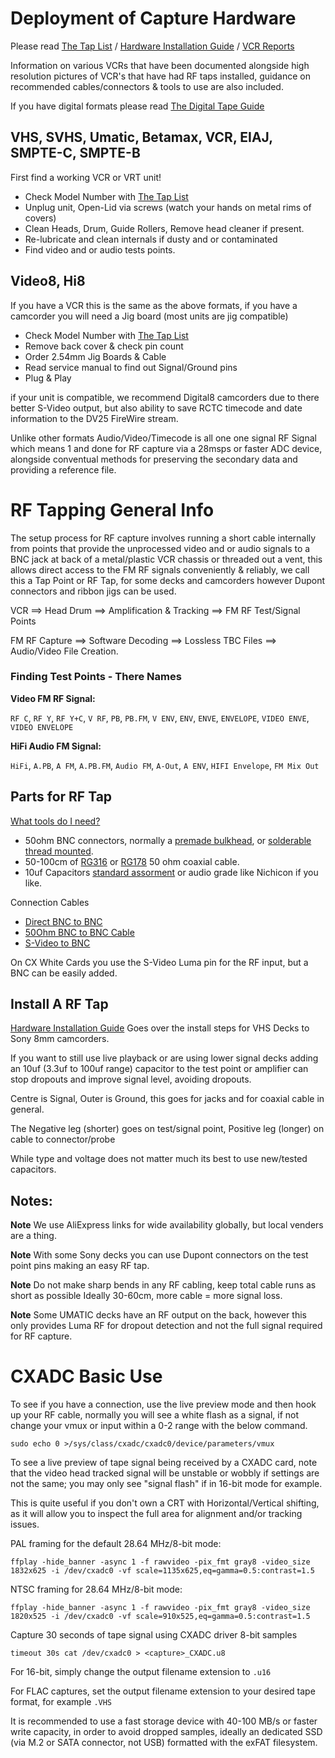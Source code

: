 # Deployment of Capture Hardware


Please read [The Tap List](004-The-Tap-List.md) / [Hardware Installation Guide](Hardware-Installation-Guide.md) / [VCR Reports](VCR-reports.md)

Information on various VCRs that have been documented alongside high resolution pictures of VCR's that have had RF taps installed, guidance on recommended cables/connectors & tools to use are also included.

If you have digital formats please read [The Digital Tape Guide](Digital-Tape-Guide.md)


## VHS, SVHS, Umatic, Betamax, VCR, EIAJ, SMPTE-C, SMPTE-B


First find a working VCR or VRT unit!

- Check Model Number with [The Tap List](004-The-Tap-List.md)
- Unplug unit, Open-Lid via screws (watch your hands on metal rims of covers)
- Clean Heads, Drum, Guide Rollers, Remove head cleaner if present.
- Re-lubricate and clean internals if dusty and or contaminated
- Find video and or audio tests points.


## Video8, Hi8 


If you have a VCR this is the same as the above formats, if you have a camcorder you will need a Jig board (most units are jig compatible)

- Check Model Number with [The Tap List](004-The-Tap-List.md)
- Remove back cover & check pin count
- Order 2.54mm Jig Boards & Cable
- Read service manual to find out Signal/Ground pins
- Plug & Play

if your unit is compatible, we recommend Digital8 camcorders due to there better S-Video output, but also ability to save RCTC timecode and date information to the DV25 FireWire stream.

Unlike other formats Audio/Video/Timecode is all one one signal RF Signal which means 1 and done for RF capture via a 28msps or faster ADC device, alongside conventual methods for preserving the secondary data and providing a reference file.


# RF Tapping General Info 

The setup process for RF capture involves running a short cable internally from points that provide the unprocessed video and or audio signals to a BNC jack at back of a metal/plastic VCR chassis or threaded out a vent, this allows direct access to the FM RF signals conveniently & reliably, we call this a Tap Point or RF Tap, for some decks and camcorders however Dupont connectors and ribbon jigs can be used.

VCR ==> Head Drum ==> Amplification & Tracking ==> FM RF Test/Signal Points

FM RF Capture ==> Software Decoding ==> Lossless TBC Files ==> Audio/Video File Creation.

### Finding Test Points - There Names


**Video FM RF Signal:**

`RF C`, `RF Y`, `RF Y+C`, `V RF`, `PB`, `PB.FM`, `V ENV`, `ENV`, `ENVE`, `ENVELOPE`, `VIDEO ENVE`, `VIDEO ENVELOPE`

**HiFi Audio FM Signal:**

`HiFi`, `A.PB`, `A FM`, `A.PB.FM`, `Audio FM`, `A-Out`, `A ENV`, `HIFI Envelope`, `FM Mix Out`


## Parts for RF Tap


[What tools do I need?](Hardware-Installation-Guide.md)

* 50ohm BNC connectors, normally a [premade bulkhead](https://www.aliexpress.com/item/4000981154513.html), or [solderable thread mounted](https://www.aliexpress.com/item/4000639816847.html).
* 50-100cm of [RG316](https://www.aliexpress.com/item/32726071013.html) or [RG178](https://www.aliexpress.com/item/32879341402.html) 50 ohm coaxial cable.
* 10uf Capacitors [standard assorment](https://www.aliexpress.com/item/1005003276169319.html?) or audio grade like Nichicon if you like.

Connection Cables

* [Direct BNC to BNC](https://www.aliexpress.com/item/32530974771.html?) 
* [50Ohm BNC to BNC Cable](https://www.aliexpress.com/item/1005004558208116.html?)
* [S-Video to BNC](https://www.aliexpress.com/item/1005003333398231.html)

On CX White Cards you use the S-Video Luma pin for the RF input, but a BNC can be easily added.


## Install A RF Tap


[Hardware Installation Guide](Hardware-Installation-Guide.md) Goes over the install steps for VHS Decks to Sony 8mm camcorders.

If you want to still use live playback or are using lower signal decks adding an 10uf (3.3uf to 100uf range) capacitor to the test point or amplifier can stop dropouts and improve signal level, avoiding dropouts.

Centre is Signal, Outer is Ground, this goes for jacks and for coaxial cable in general.

The Negative leg (shorter) goes on test/signal point, Positive leg (longer) on cable to connector/probe

While type and voltage does not matter much its best to use new/tested capacitors.

## Notes:

**Note** We use AliExpress links for wide availability globally, but local venders are a thing.

**Note** With some Sony decks you can use Dupont connectors on the test point pins making an easy RF tap.

**Note**  Do not make sharp bends in any RF cabling, keep total cable runs as short as possible Ideally 30-60cm, more cable = more signal loss.

**Note** Some UMATIC decks have an RF output on the back, however this only provides Luma RF for dropout detection and not the full signal required for RF capture.


# CXADC Basic Use 


To see if you have a connection, use the live preview mode and then hook up your RF cable, normally you will see a white flash as a signal, if not change your vmux or input within a 0-2 range with the below command.

    sudo echo 0 >/sys/class/cxadc/cxadc0/device/parameters/vmux

To see a live preview of tape signal being received by a CXADC card, note that the video head tracked signal will be unstable or wobbly if settings are not the same; you may only see "signal flash" if in 16-bit mode for example.

This is quite useful if you don't own a CRT with Horizontal/Vertical shifting, as it will allow you to inspect the full area for alignment and/or tracking issues.

PAL framing for the default 28.64 MHz/8-bit mode:

    ffplay -hide_banner -async 1 -f rawvideo -pix_fmt gray8 -video_size 1832x625 -i /dev/cxadc0 -vf scale=1135x625,eq=gamma=0.5:contrast=1.5

NTSC framing for 28.64 MHz/8-bit mode:

    ffplay -hide_banner -async 1 -f rawvideo -pix_fmt gray8 -video_size 1820x525 -i /dev/cxadc0 -vf scale=910x525,eq=gamma=0.5:contrast=1.5

Capture 30 seconds of tape signal using CXADC driver 8-bit samples

    timeout 30s cat /dev/cxadc0 > <capture>_CXADC.u8

For 16-bit, simply change the output filename extension to `.u16`

For FLAC captures, set the output filename extension to your desired tape format, for example `.VHS`

It is recommended to use a fast storage device with 40-100 MB/s or faster write capacity, in order to avoid dropped samples, ideally an dedicated SSD (via M.2 or SATA connector, not USB) formatted with the exFAT filesystem.



